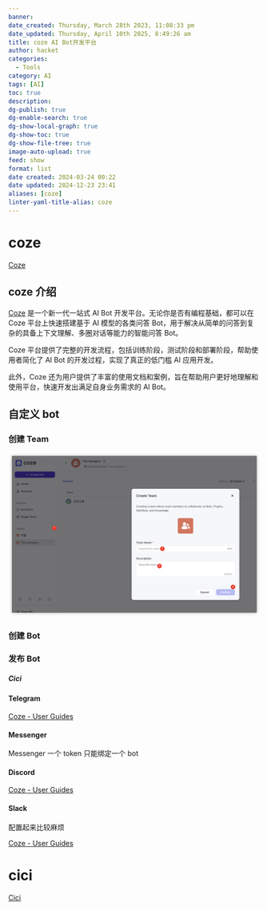 ```yaml
---
banner: 
date_created: Thursday, March 28th 2023, 11:08:33 pm
date_updated: Thursday, April 10th 2025, 8:49:26 am
title: coze AI Bot开发平台
author: hacket
categories:
  - Tools
category: AI
tags: [AI]
toc: true
description: 
dg-publish: true
dg-enable-search: true
dg-show-local-graph: true
dg-show-toc: true
dg-show-file-tree: true
image-auto-upload: true
feed: show
format: list
date created: 2024-03-24 00:22
date updated: 2024-12-23 23:41
aliases: [coze]
linter-yaml-title-alias: coze
---
```


# coze

[Coze](https://www.coze.com/)

## coze 介绍

[Coze](https://www.coze.com/docs/zh_cn/) 是一个新一代一站式 AI Bot 开发平台。无论你是否有编程基础，都可以在 Coze 平台上快速搭建基于 AI 模型的各类问答 Bot，用于解决从简单的问答到复杂的具备上下文理解、多圈对话等能力的智能问答 Bot。

Coze 平台提供了完整的开发流程，包括训练阶段，测试阶段和部署阶段，帮助使用者简化了 AI Bot 的开发过程，实现了真正的低门槛 AI 应用开发。

此外，Coze 还为用户提供了丰富的使用文档和案例，旨在帮助用户更好地理解和使用平台，快速开发出满足自身业务需求的 AI Bot。

## 自定义 bot

### 创建 Team

![image.png|500](https://raw.githubusercontent.com/hacket/ObsidianOSS/master/obsidian/20240417204451.png)

### 创建 Bot

### 发布 Bot

##### Cici

#### Telegram

[Coze - User Guides](https://www.coze.com/docs/guides/telegram?_lang=zh)

#### Messenger

Messenger 一个 token 只能绑定一个 bot

#### Discord

[Coze - User Guides](https://www.coze.com/docs/guides/discord?_lang=zh)

#### Slack

配置起来比较麻烦

[Coze - User Guides](https://www.coze.com/docs/guides/slack?_lang=zh)

# cici

[Cici](https://www.ciciai.com/)
